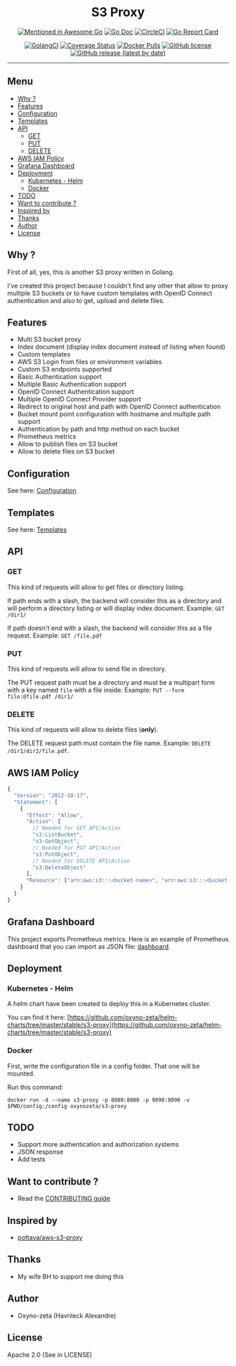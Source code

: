<h1 align="center">S3 Proxy</h1>

<p align="center">
  <a href="https://github.com/avelino/awesome-go" rel="noopener noreferer" target="_blank"><img src="https://awesome.re/mentioned-badge.svg" alt="Mentioned in Awesome Go" /></a>
  <a href="http://godoc.org/github.com/oxyno-zeta/s3-proxy" rel="noopener noreferer" target="_blank"><img src="https://img.shields.io/badge/godoc-reference-blue.svg" alt="Go Doc" /></a>
  <a href="https://circleci.com/gh/oxyno-zeta/s3-proxy" rel="noopener noreferer" target="_blank"><img src="https://circleci.com/gh/oxyno-zeta/s3-proxy.svg?style=svg" alt="CircleCI" /></a>
  <a href="https://goreportcard.com/report/github.com/oxyno-zeta/s3-proxy" rel="noopener noreferer" target="_blank"><img src="https://goreportcard.com/badge/github.com/oxyno-zeta/s3-proxy" alt="Go Report Card" /></a>
</p>
<p align="center">
  <a href="https://golangci.com" rel="noopener noreferer" target="_blank"><img src="https://golangci.com/badges/github.com/oxyno-zeta/s3-proxy.svg" alt="GolangCI" /></a>
  <a href="https://coveralls.io/github/oxyno-zeta/s3-proxy?branch=master" rel="noopener noreferer" target="_blank"><img src="https://coveralls.io/repos/github/oxyno-zeta/s3-proxy/badge.svg?branch=master" alt="Coverage Status" /></a>
  <a href="https://hub.docker.com/r/oxynozeta/s3-proxy" rel="noopener noreferer" target="_blank"><img src="https://img.shields.io/docker/pulls/oxynozeta/s3-proxy.svg" alt="Docker Pulls" /></a>
  <a href="https://github.com/oxyno-zeta/s3-proxy/blob/master/LICENSE" rel="noopener noreferer" target="_blank"><img src="https://img.shields.io/github/license/oxyno-zeta/s3-proxy" alt="GitHub license" /></a>
  <a href="https://github.com/oxyno-zeta/s3-proxy/releases" rel="noopener noreferer" target="_blank"><img src="https://img.shields.io/github/v/release/oxyno-zeta/s3-proxy" alt="GitHub release (latest by date)" /></a>
</p>

---

## Menu

- [Why ?](#why-)
- [Features](#features)
- [Configuration](#configuration)
- [Templates](#templates)
- [API](#api)
  - [GET](#get)
  - [PUT](#put)
  - [DELETE](#delete)
- [AWS IAM Policy](#aws-iam-policy)
- [Grafana Dashboard](#grafana-dashboard)
- [Deployment](#deployment)
  - [Kubernetes - Helm](#kubernetes---helm)
  - [Docker](#docker)
- [TODO](#todo)
- [Want to contribute ?](#want-to-contribute-)
- [Inspired by](#inspired-by)
- [Thanks](#thanks)
- [Author](#author)
- [License](#license)

## Why ?

First of all, yes, this is another S3 proxy written in Golang.

I've created this project because I couldn't find any other that allow to proxy multiple S3 buckets or to have custom templates with OpenID Connect authentication and also to get, upload and delete files.

## Features

- Multi S3 bucket proxy
- Index document (display index document instead of listing when found)
- Custom templates
- AWS S3 Login from files or environment variables
- Custom S3 endpoints supported
- Basic Authentication support
- Multiple Basic Authentication support
- OpenID Connect Authentication support
- Multiple OpenID Connect Provider support
- Redirect to original host and path with OpenID Connect authentication
- Bucket mount point configuration with hostname and multiple path support
- Authentication by path and http method on each bucket
- Prometheus metrics
- Allow to publish files on S3 bucket
- Allow to delete files on S3 bucket

## Configuration

See here: [Configuration](./docs/configuration.md)

## Templates

See here: [Templates](./docs/templates.md)

## API

### GET

This kind of requests will allow to get files or directory listing.

If path ends with a slash, the backend will consider this as a directory and will perform a directory listing or will display index document.
Example: `GET /dir1/`

If path doesn't end with a slash, the backend will consider this as a file request. Example: `GET /file.pdf`

### PUT

This kind of requests will allow to send file in directory.

The PUT request path must be a directory and must be a multipart form with a key named `file` with a file inside.
Example: `PUT --form file:@file.pdf /dir1/`

### DELETE

This kind of requests will allow to delete files (**only**).

The DELETE request path must contain the file name. Example: `DELETE /dir1/dir2/file.pdf`.

## AWS IAM Policy

```js
{
  "Version": "2012-10-17",
  "Statement": [
    {
      "Effect": "Allow",
      "Action": [
        // Needed for GET API/Action
        "s3:ListBucket",
        "s3:GetObject",
        // Needed for PUT API/Action
        "s3:PutObject",
        // Needed for DELETE API/Action
        "s3:DeleteObject"
      ],
      "Resource": ["arn:aws:s3:::<bucket-name>", "arn:aws:s3:::<bucket-name>/*"]
    }
  ]
}
```

## Grafana Dashboard

This project exports Prometheus metrics. Here is an example of Prometheus dashboard that you can import as JSON file: [dashboard](docs/s3-proxy-dashboard.json).

## Deployment

### Kubernetes - Helm

A helm chart have been created to deploy this in a Kubernetes cluster.

You can find it here: [https://github.com/oxyno-zeta/helm-charts/tree/master/stable/s3-proxy](https://github.com/oxyno-zeta/helm-charts/tree/master/stable/s3-proxy)

### Docker

First, write the configuration file in a config folder. That one will be mounted.

Run this command:

```shell
docker run -d --name s3-proxy -p 8080:8080 -p 9090:9090 -v $PWD/config:/config oxynozeta/s3-proxy
```

## TODO

- Support more authentication and authorization systems
- JSON response
- Add tests

## Want to contribute ?

- Read the [CONTRIBUTING guide](./CONTRIBUTING.md)

## Inspired by

- [pottava/aws-s3-proxy](https://github.com/pottava/aws-s3-proxy)

## Thanks

- My wife BH to support me doing this

## Author

- Oxyno-zeta (Havrileck Alexandre)

## License

Apache 2.0 (See in LICENSE)
